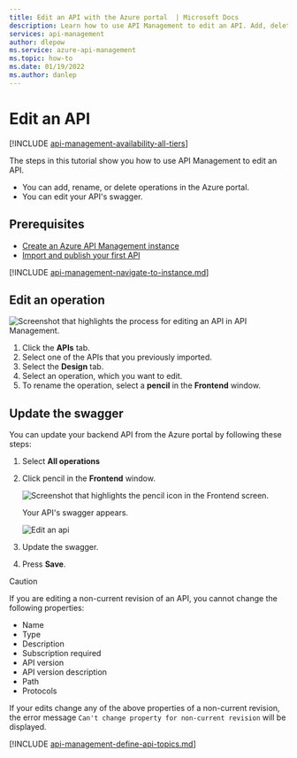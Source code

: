 ```yaml
---
title: Edit an API with the Azure portal  | Microsoft Docs
description: Learn how to use API Management to edit an API. Add, delete, or rename operations in the APIM instance, or edit the API's swagger.
services: api-management
author: dlepow
ms.service: azure-api-management
ms.topic: how-to
ms.date: 01/19/2022
ms.author: danlep
---
```

# Edit an API

[!INCLUDE [api-management-availability-all-tiers](../../includes/api-management-availability-all-tiers.md)]

The steps in this tutorial show you how to use API Management to edit an API.

+ You can add, rename, or delete operations in the Azure portal.
+ You can edit your API's swagger.

## Prerequisites

+ [Create an Azure API Management instance](get-started-create-service-instance.md)
+ [Import and publish your first API](import-and-publish.md)

[!INCLUDE [api-management-navigate-to-instance.md](../../includes/api-management-navigate-to-instance.md)]

## Edit an operation

![Screenshot that highlights the process for editing an API in API Management.](./media/edit-api/edit-api001.png)

1. Click the **APIs** tab.
2. Select one of the APIs that you previously imported.
3. Select the **Design** tab.
4. Select an operation, which you want to edit.
5. To rename the operation, select a **pencil** in the **Frontend** window.

## Update the swagger

You can update your backend API from the Azure portal by following these steps:

1. Select **All operations**
2. Click pencil in the **Frontend** window.

    ![Screenshot that highlights the pencil icon in the Frontend screen.](./media/edit-api/edit-api002.png)

    Your API's swagger appears.

    ![Edit an api](./media/edit-api/edit-api003.png)

3. Update the swagger.
4. Press **Save**.

> [!CAUTION]
> If you are editing a non-current revision of an API, you cannot change the following properties:
>
> * Name
> * Type
> * Description
> * Subscription required
> * API version
> * API version description
> * Path
> * Protocols
>
> If your edits change any of the above properties of a non-current revision, the error message 
> `Can't change property for non-current revision` will be displayed.

[!INCLUDE [api-management-define-api-topics.md](../../includes/api-management-define-api-topics.md)]